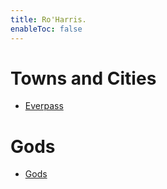 ```yaml
---
title: Ro'Harris.
enableToc: false
---
```


# Towns and Cities
- [Everpass](Geography/Continents/Yenu/Towns/Everpass.md)
# Gods
- [Gods](Religions/Gods.md)


